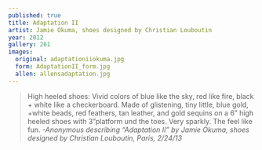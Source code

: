 ```yaml
---
published: true
title: Adaptation II 
artist: Jamie Okuma, shoes designed by Christian Louboutin
year: 2012
gallery: 261
images:
  original: adaptationiiokuma.jpg
  form: AdaptationII_form.jpg
  allen: allensadaptation.jpg
---
```


> High heeled shoes: Vivid colors of blue like the sky, red like fire,
> black + white like a checkerboard. Made of glistening, tiny little,
> blue gold, +white beads, red feathers, tan leather, and gold sequins on
> a 6” high heeled shoes with 3”platform und the toes. Very sparkly. The
> feel like fun.
> <cite>-Anonymous describing “Adaptation II” by Jamie Okuma, shoes designed by Christian Louboutin, Paris, 2/24/13</cite>